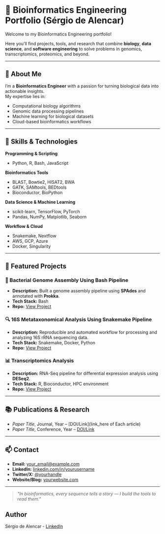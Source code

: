 # 🧬 Bioinformatics Engineering Portfolio (Sérgio de Alencar)

Welcome to my Bioinformatics Engineering portfolio!  

Here you'll find projects, tools, and research that combine **biology**, **data science**, and **software engineering** to solve problems in genomics, transcriptomics, proteomics, and beyond.

---

## 📜 About Me
I’m a **Bioinformatics Engineer** with a passion for turning biological data into actionable insights.  
My expertise lies in:
- Computational biology algorithms
- Genomic data processing pipelines
- Machine learning for biological datasets
- Cloud-based bioinformatics workflows

---

## 🔬 Skills & Technologies

**Programming & Scripting**
- Python, R, Bash, JavaScript

**Bioinformatics Tools**
- BLAST, Bowtie2, HISAT2, BWA
- GATK, SAMtools, BEDtools
- Bioconductor, BioPython

**Data Science & Machine Learning**
- scikit-learn, TensorFlow, PyTorch
- Pandas, NumPy, Matplotlib, Seaborn

**Workflow & Cloud**
- Snakemake, Nextflow
- AWS, GCP, Azure
- Docker, Singularity

---

## 📂 Featured Projects

### 🧬 Bacterial Genome Assembly Using Bash Pipeline
- **Description:** Built a genome assembly pipeline using **SPAdes** and annotated with **Prokka**.
- **Tech Stack:** Bash
- **Repo:** [View Project](https://github.com/sergiodealencar/bioinformatics-engineering-portfolio/tree/main/bash-genome-assembly-pipeline)

### 🔍 16S Metataxonomical Analysis Using Snakemake Pipeline
- **Description:** Reproducible and automated workflow for processing and analyzing 16S rRNA sequencing data.
- **Tech Stack:** Snakemake, Docker, Python
- **Repo:** [View Project](link_here)

### 📊 Transcriptomics Analysis
- **Description:** RNA-Seq pipeline for differential expression analysis using **DESeq2**.
- **Tech Stack:** R, Bioconductor, HPC environment
- **Repo:** [View Project](link_here)

---

## 📚 Publications & Research
- *Paper Title*, Journal, Year – [DOI/Link](link_here of Each article)
- *Paper Title*, Conference, Year – [DOI/Link](link_here)

---

## 📫 Contact
- **Email:** your_email@example.com  
- **LinkedIn:** [linkedin.com/in/yourusername](link_here)  
- **Twitter/X:** [@yourhandle](link_here)  
- **Website/Blog:** [yourwebsite.com](link_here)  

---

> *"In bioinformatics, every sequence tells a story — I build the tools to read them."*



## Author
Sérgio de Alencar - [LinkedIn](https://www.linkedin.com/in/sergiodealencar)

